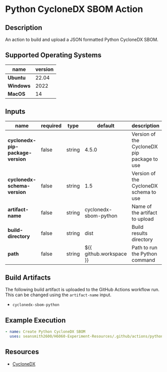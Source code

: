 # Python CycloneDX SBOM Action

## Description

An action to build and upload a JSON formatted Python CycloneDX SBOM.

## Supported Operating Systems

| name        | version | 
|-------------|---------|
| **Ubuntu**  | 22.04   |
| **Windows** | 2022    |
| **MacOS**   | 14      |

## Inputs

| name                              | required | type   | default                 | description                                 |
|-----------------------------------|----------|--------|-------------------------|---------------------------------------------|
| **cyclonedx-pip-package-version** | false    | string | 4.5.0                   | Version of the CycloneDX pip package to use |
| **cyclonedx-schema-version**      | false    | string | 1.5                     | Version of the CycloneDX schema to use      |
| **artifact-name**                 | false    | string | cyclonedx-sbom-python   | Name of the artifact to upload              |
| **build-directory**               | false    | string | dist                    | Build results directory                     |
| **path**                          | false    | string | ${{ github.workspace }} | Path to run the Python command              |

## Build Artifacts

The following build artifact is uploaded to the GitHub Actions workflow run. This can be changed using the `artifact-name` input.
- `cyclonedx-sbom-python`

## Example Execution

```yaml
- name: Create Python CycloneDX SBOM
  uses: seansmith2600/H6060-Experiment-Resources/.github/actions/python/python-cyclonedx-sbom@main
```

## Resources

- [CycloneDX](https://cyclonedx.org/)
